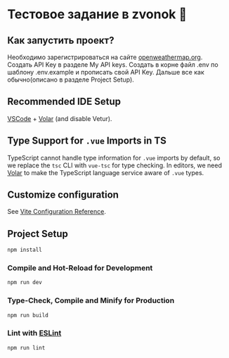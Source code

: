 # Тестовое задание в zvonok 🔔

## Как запустить проект?

Необходимо зарегистрироваться на сайте [openweathermap.org](http://openweathermap.org).
Создать API Key в разделе My API keys.
Создать в корне файл .env по шаблону .env.example и прописать свой API Key.
Дальше все как обычно(описано в разделе Project Setup).

## Recommended IDE Setup

[VSCode](https://code.visualstudio.com/) + [Volar](https://marketplace.visualstudio.com/items?itemName=Vue.volar) (and disable Vetur).

## Type Support for `.vue` Imports in TS

TypeScript cannot handle type information for `.vue` imports by default, so we replace the `tsc` CLI with `vue-tsc` for type checking. In editors, we need [Volar](https://marketplace.visualstudio.com/items?itemName=Vue.volar) to make the TypeScript language service aware of `.vue` types.

## Customize configuration

See [Vite Configuration Reference](https://vite.dev/config/).

## Project Setup

```sh
npm install
```

### Compile and Hot-Reload for Development

```sh
npm run dev
```

### Type-Check, Compile and Minify for Production

```sh
npm run build
```

### Lint with [ESLint](https://eslint.org/)

```sh
npm run lint
```
